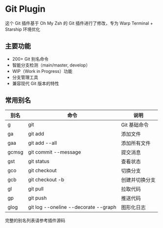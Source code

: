 # Git Plugin

这个 Git 插件基于 Oh My Zsh 的 Git 插件进行了修改，专为 Warp Terminal + Starship 环境优化

## 主要功能

- 200+ Git 别名命令
- 智能分支检测（main/master, develop）
- WIP（Work in Progress）功能
- 分支管理工具
- 兼容现代 Git 版本的特性

## 常用别名

| 别名 | 命令 | 说明 |
|------|------|------|
| g | git | Git 基础命令 |
| ga | git add | 添加文件 |
| gaa | git add --all | 添加所有文件 |
| gcmsg | git commit --message | 提交消息 |
| gst | git status | 查看状态 |
| gco | git checkout | 切换分支 |
| gcb | git checkout -b | 创建并切换分支 |
| gl | git pull | 拉取代码 |
| gp | git push | 推送代码 |
| glog | git log --oneline --decorate --graph | 图形化日志 |

完整的别名列表请参考插件源码
